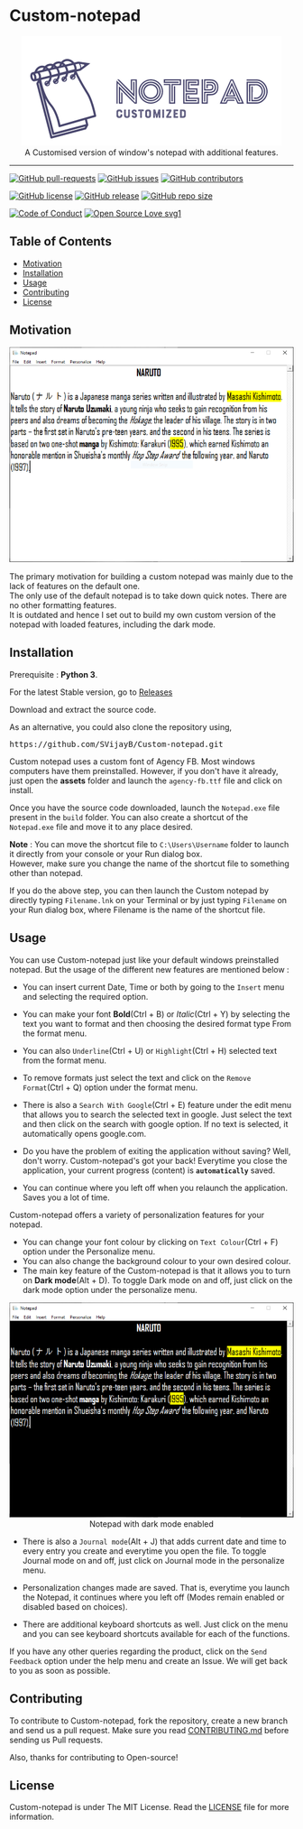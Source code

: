 # Custom-notepad

<p align="center">
    <img src="assets/images/Logo.PNG" alt="Logo" border="0">
    <br>A Customised version of window's notepad with additional features.
</p>

---

[![GitHub pull-requests](https://img.shields.io/github/issues-pr/SVijayB/Custom-notepad.svg)](https://github.com/SVijayB/Custom-notepad/pulls)
[![GitHub issues](https://img.shields.io/github/issues/SVijayB/Custom-notepad.svg)](https://github.com/SVijayB/Custom-notepad/issues)
[![GitHub contributors](https://img.shields.io/github/contributors/SVijayB/Custom-notepad.svg)](https://github.com/SVijayB/Custom-notepad/graphs/contributors)

[![GitHub license](https://img.shields.io/github/license/SVijayB/Custom-notepad.svg)](https://github.com/SVijayB/Custom-notepad/blob/master/LICENSE)
[![GitHub release](https://img.shields.io/github/release/SVijayB/Custom-notepad.svg)](https://github.com/SVijayB/Custom-notepad/releases)
[![GitHub repo size](https://img.shields.io/github/repo-size/svijayb/Custom-notepad)](https://github.com/SVijayB/Custom-notepad)

[![Code of Conduct](https://img.shields.io/badge/code%20of-conduct-ff69b4.svg?style=flat)](https://github.com/SVijayB/Custom-notepad/blob/master/.github/CODE_OF_CONDUCT.md)
[![Open Source Love svg1](https://badges.frapsoft.com/os/v1/open-source.svg?v=103)](https://github.com/SVijayB/Custom-notepad/blob/master/.github/CONTRIBUTING.md)

## Table of Contents

- [Motivation](#Motivation)
- [Installation](#Installation)
- [Usage](#Usage)
- [Contributing](#Contributing)
- [License](#License)

## Motivation
<p align="center">
    <img src="assets/images/Normal Mode.PNG" alt="Logo" border="0">
</p>

The primary motivation for building a custom notepad was mainly due to the lack of features on the default one.<br>
The only use of the default notepad is to take down quick notes. There are no other formatting features. <br>
It is outdated and hence I set out to build my own custom version of the notepad with loaded features, including the dark mode.

## Installation

Prerequisite : **Python 3**.

For the latest Stable version, go to [Releases](https://github.com/SVijayB/Custom-notepad/releases)

Download and extract the source code.

As an alternative, you could also clone the repository using,

<pre>
https://github.com/SVijayB/Custom-notepad.git
</pre>

Custom notepad uses a custom font of Agency FB. Most windows computers have them preinstalled. However, if you don't have it already, just open the **assets** folder and launch the `agency-fb.ttf` file and click on install.

Once you have the source code downloaded, launch the `Notepad.exe` file present in the `build` folder.
You can also create a shortcut of the `Notepad.exe` file and move it to any place desired.

**Note** : You can move the shortcut file to `C:\Users\Username` folder to launch it directly from your console or your Run dialog box. <br>
However, make sure you change the name of the shortcut file to something other than notepad. 

If you do the above step, you can then launch the Custom notepad by directly typing `Filename.lnk` on your Terminal or by just typing `Filename` on your Run dialog box, where Filename is the name of the shortcut file.

## Usage

You can use Custom-notepad just like your default windows preinstalled notepad. But the usage of the different new features are mentioned below : 

- You can insert current Date, Time or both by going to the `Insert` menu and selecting the required option.
- You can make your font **Bold**(Ctrl + B) or *Italic*(Ctrl + Y) by selecting the text you want to format and then choosing the desired format type From the format menu.
- You can also `Underline`(Ctrl + U) or `Highlight`(Ctrl + H) selected text from the format menu.
- To remove formats just select the text and click on the `Remove Format`(Ctrl + Q) option under the format menu.

- There is also a `Search With Google`(Ctrl + E) feature under the edit menu that allows you to search the selected text in google. Just select the text and then click on the search with google option. If no text is selected, it automatically opens google.com.

- Do you have the problem of exiting the application without saving? Well, don't worry. Custom-notepad's got your back! Everytime you close the application, your current progress (content) is **`automatically`** saved.

- You can continue where you left off when you relaunch the application. Saves you a lot of time.

Custom-notepad offers a variety of personalization features for your notepad.
- You can change your font colour by clicking on `Text Colour`(Ctrl + F) option under the Personalize menu.
- You can also change the background colour to your own desired colour.
- The main key feature of the Custom-notepad is that it allows you to turn on **Dark mode**(Alt + D). To toggle Dark mode on and off, just click on the dark mode option under the personalize menu. 
<p align="center">
    <img src="assets/images/Dark Mode.PNG" alt="Logo" border="0">
    <br>Notepad with dark mode enabled
</p>

- There is also a `Journal mode`(Alt + J) that adds current date and time to every entry you create and everytime you open the file. To toggle Journal mode on and off, just click on Journal mode in the personalize menu.

- Personalization changes made are saved. That is, everytime you launch the Notepad, it continues where you left off (Modes remain enabled or disabled based on choices).

- There are additional keyboard shortcuts as well. Just click on the menu and you can see keyboard shortcuts available for each of the functions.

If you have any other queries regarding the product, click on the `Send Feedback` option under the help menu and create an Issue. We will get back to you as soon as possible. 

## Contributing 

To contribute to Custom-notepad, fork the repository, create a new branch and send us a pull request. Make sure you read [CONTRIBUTING.md](https://github.com/SVijayB/Custom-notepad/blob/master/.github/CONTRIBUTING.md) before sending us Pull requests. 

Also, thanks for contributing to Open-source!

## License 

Custom-notepad is under The MIT License. Read the [LICENSE](https://github.com/SVijayB/Custom-notepad/blob/master/LICENSE) file for more information.